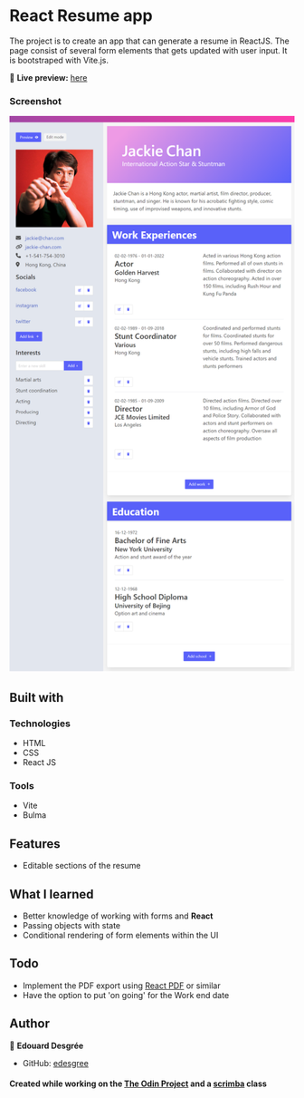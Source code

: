 # React Resume app

The project is to create an app that can generate a resume in ReactJS.
The page consist of several form elements that gets updated with user input.
It is bootstraped with Vite.js.

🔗 **Live preview:** [here](https://velvety-treacle-40877e.netlify.app/)

### Screenshot

![screenshot](./screenshot.png)

## Built with

### Technologies

- HTML
- CSS
- React JS

### Tools

- Vite
- Bulma

## Features

- Editable sections of the resume

## What I learned

- Better knowledge of working with forms and **React**
- Passing objects with state
- Conditional rendering of form elements within the UI

## Todo

- Implement the PDF export using [React PDF](https://www.npmjs.com/package/react-pdf) or similar
- Have the option to put 'on going' for the Work end date

## Author

👤 **Edouard Desgrée**

- GitHub: [edesgree](https://github.com/edesgree)

#### Created while working on the [The Odin Project](https://www.theodinproject.com/) and a [scrimba](https://scrimba.com/) class
